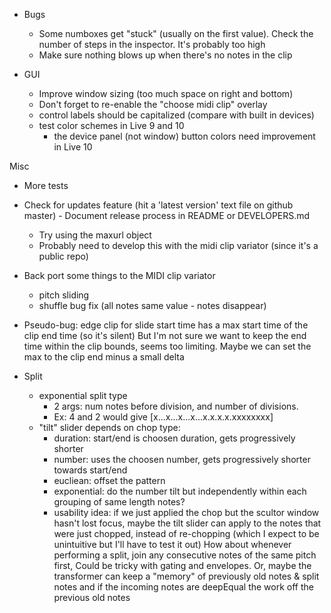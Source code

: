 - Bugs
  - Some numboxes get "stuck" (usually on the first value). Check the number of steps in the inspector. It's probably too high
  - Make sure nothing blows up when there's no notes in the clip

- GUI
  - Improve window sizing (too much space on right and bottom)
  - Don't forget to re-enable the "choose midi clip" overlay
  - control labels should be capitalized (compare with built in devices)
  - test color schemes in Live 9 and 10
    - the device panel (not window) button colors need improvement in Live 10

Misc
  - More tests
  - Check for updates feature (hit a 'latest version' text file on github master) - Document release process in README or DEVELOPERS.md
    - Try using the maxurl object
    - Probably need to develop this with the midi clip variator (since it's a public repo)
  - Back port some things to the MIDI clip variator
    - pitch sliding
    - shuffle bug fix (all notes same value - notes disappear)
  - Pseudo-bug: edge clip for slide start time has a max start time of the clip end time (so it's silent)
    But I'm not sure we want to keep the end time within the clip bounds, seems too limiting.
    Maybe we can set the max to the clip end minus a small delta

- Split
  - exponential split type
    - 2 args: num notes before division, and number of divisions.
    - Ex: 4 and 2 would give [x...x...x...x...x.x.x.x.xxxxxxxx]
  - "tilt" slider depends on chop type:
    - duration: start/end is choosen duration, gets progressively shorter
    - number: uses the choosen number, gets progressively shorter towards start/end
    - eucliean: offset the pattern
    - exponential: do the number tilt but independently within each grouping of same length notes?
    - usability idea: if we just applied the chop but the scultor window hasn't lost focus, maybe the tilt slider can apply to the
      notes that were just chopped, instead of re-chopping (which I expect to be unintuitive but I'll have to test it out)
      How about whenever performing a split, join any consecutive notes of the same pitch first, Could be tricky with gating and envelopes.
      Or, maybe the transformer can keep a "memory" of previously old notes & split notes and if the incoming notes are deepEqual
      the work off the previous old notes